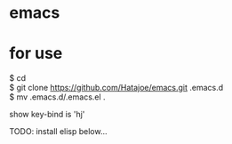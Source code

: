 emacs
=====

# for use
$ cd<br />
$ git clone https://github.com/Hatajoe/emacs.git .emacs.d<br />
$ mv .emacs.d/.emacs.el .<br />

show key-bind is 'hj'

TODO: install elisp below...
